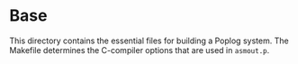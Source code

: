 # Base

This directory contains the essential files for building a Poplog system.
The Makefile determines the C-compiler options that are used in `asmout.p`.
